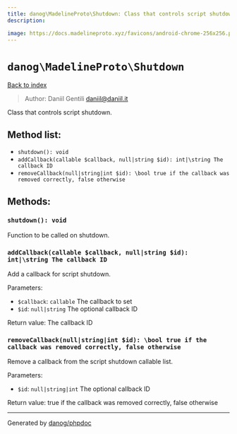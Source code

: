 ```yaml
---
title: danog\MadelineProto\Shutdown: Class that controls script shutdown.
description: 

image: https://docs.madelineproto.xyz/favicons/android-chrome-256x256.png
---
```

# `danog\MadelineProto\Shutdown`
[Back to index](../../index.md)

> Author: Daniil Gentili <daniil@daniil.it>  
  

Class that controls script shutdown.  




## Method list:
* `shutdown(): void`
* `addCallback(callable $callback, null|string $id): int|\string The callback ID`
* `removeCallback(null|string|int $id): \bool true if the callback was removed correctly, false otherwise`

## Methods:
### `shutdown(): void`

Function to be called on shutdown.



### `addCallback(callable $callback, null|string $id): int|\string The callback ID`

Add a callback for script shutdown.


Parameters:
* `$callback`: `callable` The callback to set  
* `$id`: `null|string` The optional callback ID  


Return value: The callback ID


### `removeCallback(null|string|int $id): \bool true if the callback was removed correctly, false otherwise`

Remove a callback from the script shutdown callable list.


Parameters:
* `$id`: `null|string|int` The optional callback ID  


Return value: true if the callback was removed correctly, false otherwise


---
Generated by [danog/phpdoc](https://phpdoc.daniil.it)
